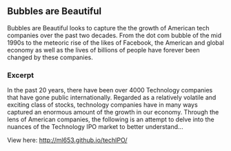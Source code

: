 ## Bubbles are Beautiful

Bubbles are Beautiful looks to capture the the growth of American tech companies over the past two decades.  From the dot com bubble of the mid 1990s to the meteoric rise of the likes of Facebook, the American and global economy as well as the lives of billions of people have forever been changed by these companies.

### Excerpt

In the past 20 years, there have been over 4000 Technology companies that have gone public internationally. Regarded as a relatively volatile and exciting class of stocks, technology companies have in many ways captured an enormous amount of the growth in our economy. Through the lens of American companies, the following is an attempt to delve into the nuances of the Technology IPO market to better understand...

View here: http://ml653.github.io/techIPO/
